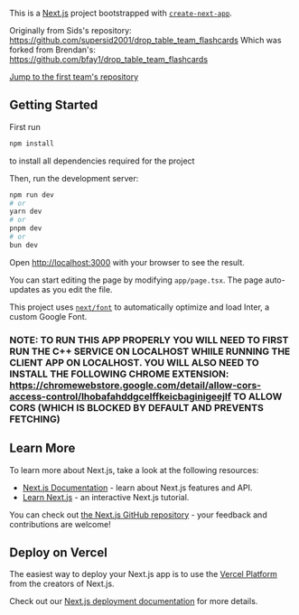 This is a [Next.js](https://nextjs.org/) project bootstrapped with [`create-next-app`](https://github.com/vercel/next.js/tree/canary/packages/create-next-app).

Originally from Sids's repository: https://github.com/supersid2001/drop_table_team_flashcards
Which was forked from Brendan's: https://github.com/bfay1/drop_table_team_flashcards

[Jump to the first team's repository](https://github.com/KeLiu-Kryie/COMSW4156-Drop_Table_Team)

## Getting Started

First run 
```bash
npm install
```
to install all dependencies required for the project

Then, run the development server:

```bash
npm run dev
# or
yarn dev
# or
pnpm dev
# or
bun dev
```

Open [http://localhost:3000](http://localhost:3000) with your browser to see the result.

You can start editing the page by modifying `app/page.tsx`. The page auto-updates as you edit the file.

This project uses [`next/font`](https://nextjs.org/docs/basic-features/font-optimization) to automatically optimize and load Inter, a custom Google Font.

### NOTE: TO RUN THIS APP PROPERLY YOU WILL NEED TO FIRST RUN THE C++ SERVICE ON LOCALHOST WHIILE RUNNING THE CLIENT APP ON LOCALHOST. YOU WILL ALSO NEED TO INSTALL THE FOLLOWING CHROME EXTENSION: https://chromewebstore.google.com/detail/allow-cors-access-control/lhobafahddgcelffkeicbaginigeejlf TO ALLOW CORS (WHICH IS BLOCKED BY DEFAULT AND PREVENTS FETCHING) 

## Learn More

To learn more about Next.js, take a look at the following resources:

- [Next.js Documentation](https://nextjs.org/docs) - learn about Next.js features and API.
- [Learn Next.js](https://nextjs.org/learn) - an interactive Next.js tutorial.

You can check out [the Next.js GitHub repository](https://github.com/vercel/next.js/) - your feedback and contributions are welcome!

## Deploy on Vercel

The easiest way to deploy your Next.js app is to use the [Vercel Platform](https://vercel.com/new?utm_medium=default-template&filter=next.js&utm_source=create-next-app&utm_campaign=create-next-app-readme) from the creators of Next.js.

Check out our [Next.js deployment documentation](https://nextjs.org/docs/deployment) for more details.
